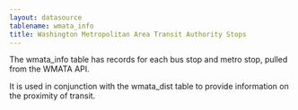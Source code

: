 ```yaml
---
layout: datasource
tablename: wmata_info
title: Washington Metropolitan Area Transit Authority Stops
---
```


The wmata_info table has records for each bus stop and metro stop, pulled from the WMATA API.  

It is used in conjunction with the wmata_dist table to provide information on the proximity of transit.  